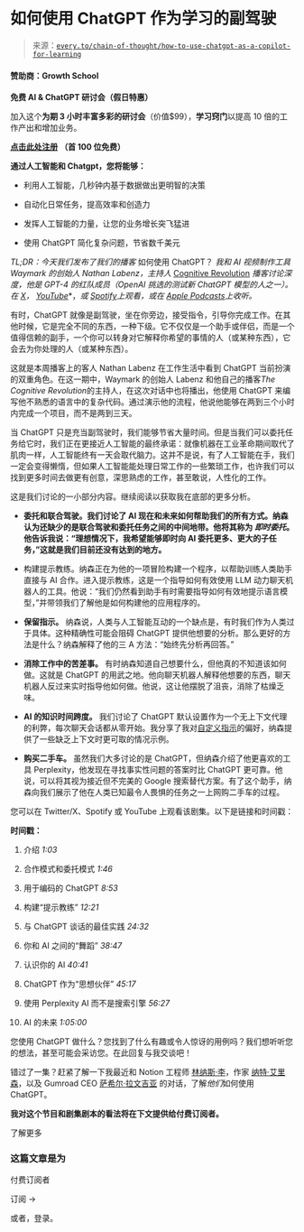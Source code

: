 <!--yml

分类：COT 专栏

日期：2024-05-08 11:06:58

-->

# 如何使用 ChatGPT 作为学习的副驾驶

> 来源：[`every.to/chain-of-thought/how-to-use-chatgpt-as-a-copilot-for-learning`](https://every.to/chain-of-thought/how-to-use-chatgpt-as-a-copilot-for-learning)

#### 赞助商：Growth School

**免费 AI & ChatGPT 研讨会（假日特惠）**

加入这个**为期 3 小时丰富多彩的研讨会**（价值$99），**学习窍门**以提高 10 倍的工作产出和增加业务。

[**点击此处注册**](https://web.growthschool.io/EVR1) **（首 100 位免费）**

**通过人工智能和 Chatgpt，您将能够：**

+   利用人工智能，几秒钟内基于数据做出更明智的决策

+   自动化日常任务，提高效率和创造力

+   发挥人工智能的力量，让您的业务增长突飞猛进

+   使用 ChatGPT 简化复杂问题，节省数千美元

*TL;DR：今天我们发布了我们的播客* 如何使用 ChatGPT？ *我和 AI 视频制作工具 Waymark 的创始人 Nathan Labenz，主持人* [Cognitive Revolution](https://www.cognitiverevolution.ai/) *播客讨论深度，他是 GPT-4 的红队成员（OpenAI 挑选的测试新 ChatGPT 模型的人之一）。在* [*X*](https://twitter.com/danshipper/status/1737537779779731943)*，* [*YouTube*](https://www.youtube.com/watch?v=ncQHS8gqhTc)*，*或* [*Spotify*](https://open.spotify.com/episode/6IH6Xzl8qZENiUiNcyb9Gk?si=jPGg5ISDTy2Ct02H9CViMg&nd=1&dlsi=9715c9486bde40dc)*上观看，或在* [*Apple Podcasts*](https://podcasts.apple.com/us/podcast/how-do-you-use-chatgpt/id1719789201?i=1000639159397)*上收听。*

有时，ChatGPT 就像是副驾驶，坐在你旁边，接受指令，引导你完成工作。在其他时候，它是完全不同的东西，一种下级。它不仅仅是一个助手或伴侣，而是一个值得信赖的副手，一个你可以转身对它解释你希望的事情的人（或某种东西），它会去为你处理的人（或某种东西）。

这就是本周播客上的客人 Nathan Labenz 在工作生活中看到 ChatGPT 当前扮演的双重角色。在这一期中，Waymark 的创始人 Labenz 和他自己的播客*The Cognitive Revolution*的主持人，在这次对话中也将播出，他使用 ChatGPT 来编写他不熟悉的语言中的复杂代码。通过演示他的流程，他说他能够在两到三个小时内完成一个项目，而不是两到三天。

当 ChatGPT 只是充当副驾驶时，我们能够节省大量时间。但是当我们可以委托任务给它时，我们正在更接近人工智能的最终承诺：就像机器在工业革命期间取代了肌肉一样，人工智能终有一天会取代脑力。这并不是说，有了人工智能在手，我们一定会变得懒惰，但如果人工智能能处理日常工作的一些繁琐工作，也许我们可以找到更多时间去做更有创意，深思熟虑的工作，甚至敢说，人性化的工作。

这是我们讨论的一小部分内容。继续阅读以获取我在底部的更多分析。

+   **委托和联合驾驶。我们讨论了 AI 现在和未来如何帮助我们的所有方式。纳森认为还缺少的是联合驾驶和委托任务之间的中间地带。他将其称为 *即时委托*。他告诉我说：“理想情况下，我希望能够即时向 AI 委托更多、更大的子任务，”这就是我们目前还没有达到的地方。**

+   构建提示教练。纳森正在为他的一项冒险构建一个程序，以帮助训练人类助手直接与 AI 合作。进入提示教练，这是一个指导如何有效使用 LLM 动力聊天机器人的工具。他说：“我们仍然看到助手有时需要指导如何有效地提示语言模型，”并带领我们了解他是如何构建他的应用程序的。

+   **保留指示。** 纳森说，人类与人工智能互动的一个缺点是，有时我们作为人类过于具体。这种精确性可能会阻碍 ChatGPT 提供他想要的分析。那么更好的方法是什么？纳森解释了他的三 A 方法：“始终先分析再回答。”

+   **消除工作中的苦差事。** 有时纳森知道自己想要什么，但他真的不知道该如何做。这就是 ChatGPT 的用武之地。他向聊天机器人解释他想要的东西，聊天机器人反过来实时指导他如何做。他说，这让他摆脱了沮丧，消除了枯燥乏味。

+   **AI 的知识时间跨度。** 我们讨论了 ChatGPT 默认设置作为一个无上下文代理的利弊，每次聊天会话都从零开始。我分享了我对[自定义指示](https://every.to/chain-of-thought/using-chatgpt-custom-instructions-for-fun-and-profit)的偏好，纳森提供了一些缺乏上下文时更可取的情况示例。

+   **购买二手车。** 虽然我们大多讨论的是 ChatGPT，但纳森介绍了他更喜欢的工具 Perplexity，他发现在寻找事实性问题的答案时比 ChatGPT 更可靠。他说，可以将其视为接近但不完美的 Google 搜索替代方案。有了这个助手，纳森向我们展示了他在人类已知最令人畏惧的任务之一上网购二手车的过程。

您可以在 Twitter/X、Spotify 或 YouTube 上观看该剧集。以下是链接和时间戳：

**时间戳：**

1.  介绍 *1:03*

1.  合作模式和委托模式 *1:46*

1.  用于编码的 ChatGPT *8:53*

1.  构建“提示教练” *12:21*

1.  与 ChatGPT 谈话的最佳实践 *24:32*

1.  你和 AI 之间的“舞蹈” *38:47*

1.  认识你的 AI *40:41*

1.  ChatGPT 作为“思想伙伴” *45:17*

1.  使用 Perplexity AI 而不是搜索引擎 *56:27*

1.  AI 的未来 *1:05:00*

您使用 ChatGPT 做什么？您找到了什么有趣或令人惊讶的用例吗？我们想听听您的想法，甚至可能会采访您。在此回复与我交谈吧！

错过了一集？赶紧了解一下我最近和 Notion 工程师 [林纳斯·李](https://every.to/chain-of-thought/how-an-ai-researcher-uses-chatgpt-and-notion-ai)，作家 [纳特·艾里森](https://every.to/chain-of-thought/chatgpt-for-writing-and-recommending-books)，以及 Gumroad CEO [萨希尔·拉文吉亚](https://every.to/news/introducing-how-i-use-chatgpt) 的对话，了解*他们*如何使用 ChatGPT。

**我对这个节目和剧集剧本的看法将在下文提供给付费订阅者。**

了解更多

### 这篇文章是为

付费订阅者

订阅 →

或者，登录。
